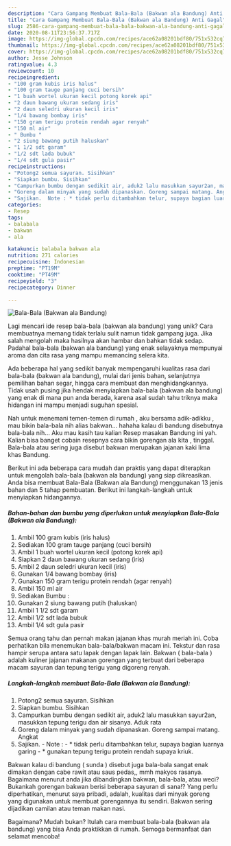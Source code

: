 ```yaml
---
description: "Cara Gampang Membuat Bala-Bala (Bakwan ala Bandung) Anti Gagal"
title: "Cara Gampang Membuat Bala-Bala (Bakwan ala Bandung) Anti Gagal"
slug: 2586-cara-gampang-membuat-bala-bala-bakwan-ala-bandung-anti-gagal
date: 2020-08-11T23:56:37.717Z
image: https://img-global.cpcdn.com/recipes/ace62a08201bdf80/751x532cq70/bala-bala-bakwan-ala-bandung-foto-resep-utama.jpg
thumbnail: https://img-global.cpcdn.com/recipes/ace62a08201bdf80/751x532cq70/bala-bala-bakwan-ala-bandung-foto-resep-utama.jpg
cover: https://img-global.cpcdn.com/recipes/ace62a08201bdf80/751x532cq70/bala-bala-bakwan-ala-bandung-foto-resep-utama.jpg
author: Jesse Johnson
ratingvalue: 4.3
reviewcount: 10
recipeingredient:
- "100 gram kubis iris halus"
- "100 gram tauge panjang cuci bersih"
- "1 buah wortel ukuran kecil potong korek api"
- "2 daun bawang ukuran sedang iris"
- "2 daun seledri ukuran kecil iris"
- "1/4 bawang bombay iris"
- "150 gram terigu protein rendah agar renyah"
- "150 ml air"
- " Bumbu "
- "2 siung bawang putih haluskan"
- "1 1/2 sdt garam"
- "1/2 sdt lada bubuk"
- "1/4 sdt gula pasir"
recipeinstructions:
- "Potong2 semua sayuran. Sisihkan"
- "Siapkan bumbu. Sisihkan"
- "Campurkan bumbu dengan sedikit air, aduk2 lalu masukkan sayur2an, masukkan tepung terigu dan air sisanya. Aduk rata"
- "Goreng dalam minyak yang sudah dipanaskan. Goreng sampai matang. Angkat"
- "Sajikan.  Note : * tidak perlu ditambahkan telur, supaya bagian luarnya garing * gunakan tepung terigu protein rendah supaya kriuk."
categories:
- Resep
tags:
- balabala
- bakwan
- ala

katakunci: balabala bakwan ala 
nutrition: 271 calories
recipecuisine: Indonesian
preptime: "PT19M"
cooktime: "PT49M"
recipeyield: "3"
recipecategory: Dinner

---
```



![Bala-Bala (Bakwan ala Bandung)](https://img-global.cpcdn.com/recipes/ace62a08201bdf80/751x532cq70/bala-bala-bakwan-ala-bandung-foto-resep-utama.jpg)

Lagi mencari ide resep bala-bala (bakwan ala bandung) yang unik? Cara membuatnya memang tidak terlalu sulit namun tidak gampang juga. Jika salah mengolah maka hasilnya akan hambar dan bahkan tidak sedap. Padahal bala-bala (bakwan ala bandung) yang enak selayaknya mempunyai aroma dan cita rasa yang mampu memancing selera kita.

Ada beberapa hal yang sedikit banyak mempengaruhi kualitas rasa dari bala-bala (bakwan ala bandung), mulai dari jenis bahan, selanjutnya pemilihan bahan segar, hingga cara membuat dan menghidangkannya. Tidak usah pusing jika hendak menyiapkan bala-bala (bakwan ala bandung) yang enak di mana pun anda berada, karena asal sudah tahu triknya maka hidangan ini mampu menjadi suguhan spesial.

Nah untuk menemani temen-temen di rumah , aku bersama adik-adikku , mau bikin bala-bala nih alias bakwan… hahaha kalau di bandung disebutnya bala-bala nih… Aku mau kasih tau kalian Resep masakan Bandung ini yah. Kalian bisa banget cobain resepnya cara bikin gorengan ala kita , tinggal. Bala-bala atau sering juga disebut bakwan merupakan jajanan kaki lima khas Bandung.


Berikut ini ada beberapa cara mudah dan praktis yang dapat diterapkan untuk mengolah bala-bala (bakwan ala bandung) yang siap dikreasikan. Anda bisa membuat Bala-Bala (Bakwan ala Bandung) menggunakan 13 jenis bahan dan 5 tahap pembuatan. Berikut ini langkah-langkah untuk menyiapkan hidangannya.

<!--inarticleads1-->

##### Bahan-bahan dan bumbu yang diperlukan untuk menyiapkan Bala-Bala (Bakwan ala Bandung):

1. Ambil 100 gram kubis (iris halus)
1. Sediakan 100 gram tauge panjang (cuci bersih)
1. Ambil 1 buah wortel ukuran kecil (potong korek api)
1. Siapkan 2 daun bawang ukuran sedang (iris)
1. Ambil 2 daun seledri ukuran kecil (iris)
1. Gunakan 1/4 bawang bombay (iris)
1. Gunakan 150 gram terigu protein rendah (agar renyah)
1. Ambil 150 ml air
1. Sediakan  Bumbu :
1. Gunakan 2 siung bawang putih (haluskan)
1. Ambil 1 1/2 sdt garam
1. Ambil 1/2 sdt lada bubuk
1. Ambil 1/4 sdt gula pasir


Semua orang tahu dan pernah makan jajanan khas murah meriah ini. Coba perhatikan bila menemukan bala-bala/bakwan macam ini. Tekstur dan rasa hampir serupa antara satu lapak dengan lapak lain. Bakwan ( bala-bala ) adalah kuliner jajanan makanan gorengan yang terbuat dari beberapa macam sayuran dan tepung terigu yang digoreng renyah. 

<!--inarticleads2-->

##### Langkah-langkah membuat Bala-Bala (Bakwan ala Bandung):

1. Potong2 semua sayuran. Sisihkan
1. Siapkan bumbu. Sisihkan
1. Campurkan bumbu dengan sedikit air, aduk2 lalu masukkan sayur2an, masukkan tepung terigu dan air sisanya. Aduk rata
1. Goreng dalam minyak yang sudah dipanaskan. Goreng sampai matang. Angkat
1. Sajikan.  - Note : - * tidak perlu ditambahkan telur, supaya bagian luarnya garing - * gunakan tepung terigu protein rendah supaya kriuk.


Bakwan kalau di bandung ( sunda ) disebut juga bala-bala sangat enak dimakan dengan cabe rawit atau saus pedas,, mmh makyos rasanya. Bagaimana menurut anda jika dibandingkan bakwan, bala-bala, atau weci? Bukankah gorengan bakwan berisi beberapa sayuran di sana!? Yang perlu diperhatikan, menurut saya pribadi, adalah, kualitas dari minyak goreng yang digunakan untuk membuat gorengannya itu sendiri. Bakwan sering dijadikan camilan atau teman makan nasi. 

Bagaimana? Mudah bukan? Itulah cara membuat bala-bala (bakwan ala bandung) yang bisa Anda praktikkan di rumah. Semoga bermanfaat dan selamat mencoba!

